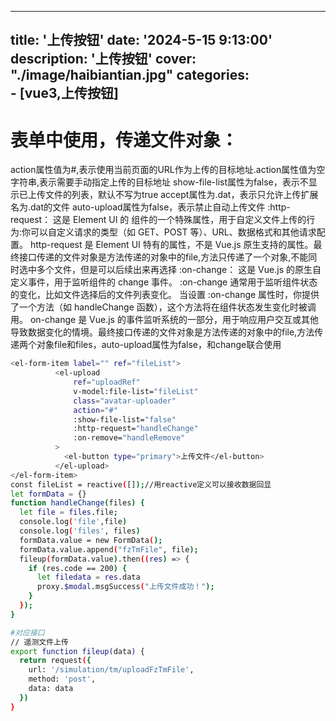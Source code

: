 ---
title: '上传按钮'
date: '2024-5-15 9:13:00'
description: '上传按钮'
cover: "./image/haibiantian.jpg"
categories:               
    - [vue3,上传按钮]
------
# 表单中使用，传递文件对象：
action属性值为#,表示使用当前页面的URL作为上传的目标地址.action属性值为空字符串,表示需要手动指定上传的目标地址
show-file-list属性为false，表示不显示已上传文件的列表，默认不写为true
accept属性为.dat，表示只允许上传扩展名为.dat的文件
auto-upload属性为false，表示禁止自动上传文件
:http-request：
这是 Element UI 的 <el-upload> 组件的一个特殊属性，用于自定义文件上传的行为:你可以自定义请求的类型（如 GET、POST 等）、URL、数据格式和其他请求配置。
http-request 是 Element UI 特有的属性，不是 Vue.js 原生支持的属性。最终接口传递的文件对象是方法传递的对象中的file,方法只传递了一个对象,不能同时选中多个文件，但是可以后续出来再选择
:on-change：
这是 Vue.js 的原生自定义事件，用于监听组件的 change 事件。
:on-change 通常用于监听组件状态的变化，比如文件选择后的文件列表变化。
当设置 :on-change 属性时，你提供了一个方法（如 handleChange 函数），这个方法将在组件状态发生变化时被调用。
on-change 是 Vue.js 的事件监听系统的一部分，用于响应用户交互或其他导致数据变化的情境。最终接口传递的文件对象是方法传递的对象中的file,方法传递两个对象file和files，auto-upload属性为false，和change联合使用
```bash
<el-form-item label="" ref="fileList">
          <el-upload
              ref="uploadRef"
              v-model:file-list="fileList"
              class="avatar-uploader"
              action="#"
              :show-file-list="false"
              :http-request="handleChange"
              :on-remove="handleRemove"
          >
            <el-button type="primary">上传文件</el-button>
          </el-upload>
</el-form-item>
const fileList = reactive([]);//用reactive定义可以接收数据回显
let formData = {}
function handleChange(files) {
  let file = files.file;
  console.log('file',file)
  console.log('files', files)
  formData.value = new FormData();
  formData.value.append("fzTmFile", file);
  fileup(formData.value).then((res) => {
    if (res.code == 200) {
      let filedata = res.data
      proxy.$modal.msgSuccess("上传文件成功！");
    }
  });
}

#对应接口
// 遥测文件上传
export function fileup(data) {
  return request({
    url: '/simulation/tm/uploadFzTmFile',
    method: 'post',
    data: data
  })
}
```
